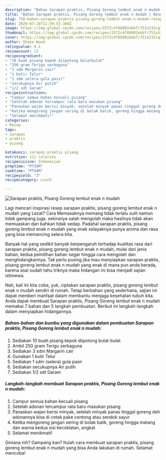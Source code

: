 ```yaml
---
description: "Bahan Sarapan praktis, Pisang Goreng lembut enak n mudah | Resep Bumbu Sarapan praktis, Pisang Goreng lembut enak n mudah Yang Enak Banget"
title: "Bahan Sarapan praktis, Pisang Goreng lembut enak n mudah | Resep Bumbu Sarapan praktis, Pisang Goreng lembut enak n mudah Yang Enak Banget"
slug: 758-bahan-sarapan-praktis-pisang-goreng-lembut-enak-n-mudah-resep-bumbu-sarapan-praktis-pisang-goreng-lembut-enak-n-mudah-yang-enak-banget
date: 2020-07-16T11:59:53.360Z
image: https://img-global.cpcdn.com/recipes/2572c4f88902ebbf/751x532cq70/sarapan-praktis-pisang-goreng-lembut-enak-n-mudah-foto-resep-utama.jpg
thumbnail: https://img-global.cpcdn.com/recipes/2572c4f88902ebbf/751x532cq70/sarapan-praktis-pisang-goreng-lembut-enak-n-mudah-foto-resep-utama.jpg
cover: https://img-global.cpcdn.com/recipes/2572c4f88902ebbf/751x532cq70/sarapan-praktis-pisang-goreng-lembut-enak-n-mudah-foto-resep-utama.jpg
author: Shane Wood
ratingvalue: 4.1
reviewcount: 13
recipeingredient:
- "10 buah pisang kepok diipotong bulatbulat"
- "250 gram Terigu serbaguna"
- "3 sdm Margarin cair"
- "1 butir Telur"
- "1 sdm selera gula pasir"
- "secukupnya Air putih"
- "1/2 sdt Garam"
recipeinstructions:
- "Campur semua bahan kecuali pisang"
- "Setelah adonan tercampur rata baru masukan pisang"
- "Panaskan wajan berisi minyak, setelah minyak panas tinggal goreng deh adonannya bisa di cetak pake centong atau sendok sayur"
- "Ketika mengoreng jangan sering di bolak balik, goreng hingga matang dan warna kedua sisi kecoklatan, angkat"
- "Selamat menikmati!"
categories:
- Resep
tags:
- sarapan
- praktis
- pisang

katakunci: sarapan praktis pisang 
nutrition: 111 calories
recipecuisine: Indonesian
preptime: "PT34M"
cooktime: "PT44M"
recipeyield: "3"
recipecategory: Lunch

---
```



![Sarapan praktis, Pisang Goreng lembut enak n mudah](https://img-global.cpcdn.com/recipes/2572c4f88902ebbf/751x532cq70/sarapan-praktis-pisang-goreng-lembut-enak-n-mudah-foto-resep-utama.jpg)

Lagi mencari inspirasi resep sarapan praktis, pisang goreng lembut enak n mudah yang Lezat? Cara Memasaknya memang tidak terlalu sulit namun tidak gampang juga. sekiranya salah mengolah maka hasilnya tidak akan memuaskan dan bahkan tidak sedap. Padahal sarapan praktis, pisang goreng lembut enak n mudah yang enak selayaknya punya aroma dan rasa yang bisa memancing selera kita.



Banyak hal yang sedikit banyak berpengaruh terhadap kualitas rasa dari sarapan praktis, pisang goreng lembut enak n mudah, mulai dari jenis bahan, kedua pemilihan bahan segar hingga cara mengolah dan menghidangkannya. Tak perlu pusing jika mau menyiapkan sarapan praktis, pisang goreng lembut enak n mudah yang enak di mana pun anda berada, karena asal sudah tahu triknya maka hidangan ini bisa menjadi sajian istimewa.


Nah, kali ini kita coba, yuk, ciptakan sarapan praktis, pisang goreng lembut enak n mudah sendiri di rumah. Tetap berbahan yang sederhana, sajian ini dapat memberi manfaat dalam membantu menjaga kesehatan tubuh kita. Anda dapat membuat Sarapan praktis, Pisang Goreng lembut enak n mudah memakai 7 bahan dan 5 langkah pembuatan. Berikut ini langkah-langkah dalam menyiapkan hidangannya.

<!--inarticleads1-->

##### Bahan-bahan dan bumbu yang digunakan dalam pembuatan Sarapan praktis, Pisang Goreng lembut enak n mudah:

1. Sediakan 10 buah pisang kepok diipotong bulat-bulat
1. Ambil 250 gram Terigu serbaguna
1. Sediakan 3 sdm Margarin cair
1. Gunakan 1 butir Telur
1. Sediakan 1 sdm (selera) gula pasir
1. Sediakan secukupnya Air putih
1. Sediakan 1/2 sdt Garam




<!--inarticleads2-->

##### Langkah-langkah membuat Sarapan praktis, Pisang Goreng lembut enak n mudah:

1. Campur semua bahan kecuali pisang
1. Setelah adonan tercampur rata baru masukan pisang
1. Panaskan wajan berisi minyak, setelah minyak panas tinggal goreng deh adonannya bisa di cetak pake centong atau sendok sayur
1. Ketika mengoreng jangan sering di bolak balik, goreng hingga matang dan warna kedua sisi kecoklatan, angkat
1. Selamat menikmati!




Gimana nih? Gampang kan? Itulah cara membuat sarapan praktis, pisang goreng lembut enak n mudah yang bisa Anda lakukan di rumah. Selamat mencoba!
